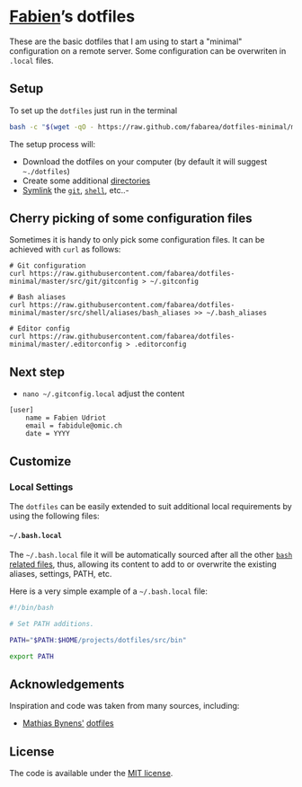 # [Fabien](https://github.com/fabarea)’s dotfiles

These are the basic dotfiles that I am using to start a "minimal" configuration
on a remote server. Some configuration can be overwriten in `.local` files.

## Setup

To set up the `dotfiles` just run in the terminal

```sh
bash -c "$(wget -qO - https://raw.github.com/fabarea/dotfiles-minimal/master/src/os/setup.sh)"
```

The setup process will:

* Download the dotfiles on your computer (by default it will suggest
  `~./dotfiles`)
* Create some additional [directories](src/os/create_directories.sh)
* [Symlink](src/os/create_symbolic_links.sh) the
  [`git`](src/git),
  [`shell`](src/shell), etc..-

## Cherry picking of some configuration files

Sometimes it is handy to only pick some configuration files. It can be achieved with `curl` as follows:

```
# Git configuration
curl https://raw.githubusercontent.com/fabarea/dotfiles-minimal/master/src/git/gitconfig > ~/.gitconfig

# Bash aliases
curl https://raw.githubusercontent.com/fabarea/dotfiles-minimal/master/src/shell/aliases/bash_aliases >> ~/.bash_aliases

# Editor config
curl https://raw.githubusercontent.com/fabarea/dotfiles-minimal/master/.editorconfig > .editorconfig
```

## Next step

* `nano ~/.gitconfig.local` adjust the content

```
[user]
	name = Fabien Udriot
	email = fabidule@omic.ch
	date = YYYY
```

## Customize

### Local Settings

The `dotfiles` can be easily extended to suit additional local
requirements by using the following files:

#### `~/.bash.local`

The `~/.bash.local` file it will be automatically sourced after
all the other [`bash` related files](src/shell), thus, allowing
its content to add to or overwrite the existing aliases, settings,
PATH, etc.

Here is a very simple example of a `~/.bash.local` file:

```bash
#!/bin/bash

# Set PATH additions.

PATH="$PATH:$HOME/projects/dotfiles/src/bin"

export PATH
```

## Acknowledgements

Inspiration and code was taken from many sources, including:

* [Mathias Bynens'](https://github.com/mathiasbynens)
  [dotfiles](https://github.com/mathiasbynens/dotfiles)

## License

The code is available under the [MIT license](LICENSE.txt).
